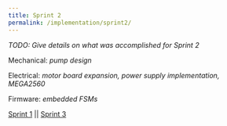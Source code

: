 ```yaml
---
title: Sprint 2
permalink: /implementation/sprint2/
---
```


_TODO: Give details on what was accomplished for Sprint 2_

Mechanical: _pump design_

Electrical: _motor board expansion, power supply implementation, MEGA2560_

Firmware: _embedded FSMs_

[Sprint 1](/pie-2022-03/barbot/implementation/sprint1) || [Sprint 3](/pie-2022-03/barbot/implementation/sprint3)